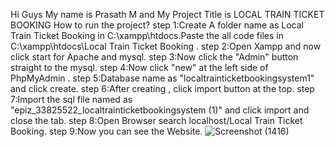 Hi Guys My name is Prasath M and My Project Title is LOCAL TRAIN TICKET BOOKING
How to run the project?
step 1:Create A folder name as Local Train Ticket Booking in C:\xampp\htdocs.Paste the all code files in C:\xampp\htdocs\Local Train Ticket Booking .
step 2:Open Xampp and now click start for Apache and mysql.
step 3:Now click the "Admin" button straight to the mysql.
step 4:Now click "new" at the left side of PhpMyAdmin .
step 5:Database name as "localtrainticketbookingsystem1" and click create.
step 6:After creating , click import button at the top. 
step 7:Import the sql file named as "epiz_33825522_localtrainticketbookingsystem (1)" and click import and close the tab.
step 8:Open Browser search localhost/Local Train Ticket Booking.
step 9:Now you can see the Website.
![Screenshot (1416)](https://github.com/Prasathlonelyking/LocalTrainTicketBooking/assets/119600246/b56812be-2639-4a31-91a3-faa84a817db8)

